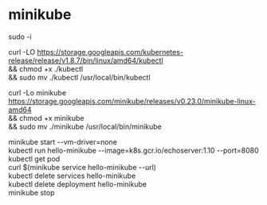 # minikube
sudo -i

curl -LO https://storage.googleapis.com/kubernetes-release/release/v1.8.7/bin/linux/amd64/kubectl \
 && chmod +x ./kubectl \
 && sudo mv ./kubectl /usr/local/bin/kubectl


curl -Lo minikube https://storage.googleapis.com/minikube/releases/v0.23.0/minikube-linux-amd64 \
  && chmod +x minikube \
  && sudo mv ./minikube /usr/local/bin/minikube


minikube start --vm-driver=none \
kubectl run hello-minikube --image=k8s.gcr.io/echoserver:1.10 --port=8080 \
kubectl get pod \
curl $(minikube service hello-minikube --url) \
kubectl delete services hello-minikube \
kubectl delete deployment hello-minikube \
minikube stop 
